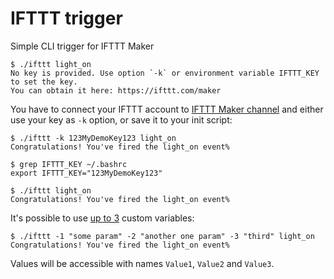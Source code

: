 # IFTTT trigger

Simple CLI trigger for IFTTT Maker

```
$ ./ifttt light_on
No key is provided. Use option `-k` or environment variable IFTTT_KEY to set the key.
You can obtain it here: https://ifttt.com/maker
```

You have to connect your IFTTT account to [IFTTT Maker channel][1] and either
use your key as `-k` option, or save it to your init script:
```
$ ./ifttt -k 123MyDemoKey123 light_on
Congratulations! You've fired the light_on event%
```
```shell
$ grep IFTTT_KEY ~/.bashrc
export IFTTT_KEY="123MyDemoKey123"

$ ./ifttt light_on
Congratulations! You've fired the light_on event%
```

It's possible to use [up to 3][2] custom variables:
```shell
$ ./ifttt -1 "some param" -2 "another one param" -3 "third" light_on
Congratulations! You've fired the light_on event%
```
Values will be accessible with names `Value1`, `Value2` and `Value3`.

[1]: https://ifttt.com/maker
[2]: https://ifttt.com/channels/maker/triggers/1636368624-receive-a-web-request
